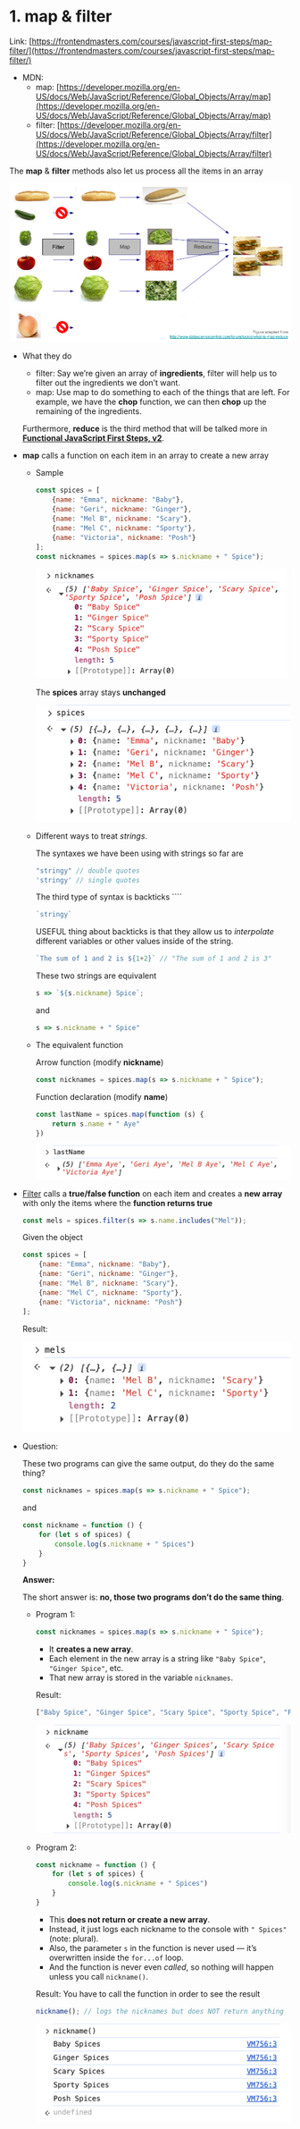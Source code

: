 # 1. map & filter

Link: [https://frontendmasters.com/courses/javascript-first-steps/map-filter/](https://frontendmasters.com/courses/javascript-first-steps/map-filter/)

- MDN:
    - map: [https://developer.mozilla.org/en-US/docs/Web/JavaScript/Reference/Global_Objects/Array/map](https://developer.mozilla.org/en-US/docs/Web/JavaScript/Reference/Global_Objects/Array/map)
    - filter: [https://developer.mozilla.org/en-US/docs/Web/JavaScript/Reference/Global_Objects/Array/filter](https://developer.mozilla.org/en-US/docs/Web/JavaScript/Reference/Global_Objects/Array/filter)

The **map** & **filter** methods also let us process all the items in an array

![image_01.jpg](./image/image_01.jpg)

- What they do
    - filter: Say we’re given an array of **ingredients**, filter will help us to filter out the ingredients we don’t want.
    - map: Use map to do something to each of the things that are left. For example, we have the **chop** function, we can then **chop** up the remaining of the ingredients.
    
    Furthermore, **reduce** is the third method that will be talked more in [**Functional JavaScript First Steps, v2**](https://frontendmasters.com/courses/functional-first-steps-v2/).
    

- **map** calls a function on each item in an array to create a new array
    - Sample
        
        ```jsx
        const spices = [
            {name: "Emma", nickname: "Baby"},
            {name: "Geri", nickname: "Ginger"},
            {name: "Mel B", nickname: "Scary"},
            {name: "Mel C", nickname: "Sporty"},
            {name: "Victoria", nickname: "Posh"}
        ];
        const nicknames = spices.map(s => s.nickname + " Spice");
        ```
        
        ![image.png](./image/image_02.png)
        
        The **spices** array stays **unchanged**
        
        ![image.png](./image/image_03.png)
        
    - Different ways to treat *strings*.
        
        The syntaxes we have been using with strings so far are
        
        ```jsx
        "stringy" // double quotes
        'stringy' // single quotes
        ```
        
        The third type of syntax is backticks ````
        
        ```jsx
        `stringy`
        ```
        
        USEFUL thing about backticks is that they allow us to *interpolate* different variables or other values inside of the string.
        
        ```jsx
        `The sum of 1 and 2 is ${1+2}` // "The sum of 1 and 2 is 3"
        ```
        
        These two strings are equivalent
        
        ```jsx
        s => `${s.nickname} Spice`;
        ```
        
        and
        
        ```jsx
        s => s.nickname + " Spice"
        ```
        
    - The equivalent function
        
        Arrow function (modify **nickname**)
        
        ```jsx
        const nicknames = spices.map(s => s.nickname + " Spice");
        ```
        
        Function declaration (modify **name**)
        
        ```jsx
        const lastName = spices.map(function (s) {
        	return s.name + " Aye"
        })
        ```
        
        ![image.png](./image/image_04.png)
        

- [Filter](https://developer.mozilla.org/en-US/docs/Web/JavaScript/Reference/Global_Objects/Array/filter) calls a **true/false function** on each item and creates a **new array** with only the items where the **function returns true**
    
    ```jsx
    const mels = spices.filter(s => s.name.includes("Mel"));
    ```
    
    Given the object
    
    ```jsx
    const spices = [
        {name: "Emma", nickname: "Baby"},
        {name: "Geri", nickname: "Ginger"},
        {name: "Mel B", nickname: "Scary"},
        {name: "Mel C", nickname: "Sporty"},
        {name: "Victoria", nickname: "Posh"}
    ];
    ```
    
    Result:
    
    ![image.png](./image/image_05.png)
    

- Question:
    
    These two programs can give the same output, do they do the same thing?
    
    ```jsx
    const nicknames = spices.map(s => s.nickname + " Spice");
    ```
    
    and
    
    ```jsx
    const nickname = function () {
        for (let s of spices) {
            console.log(s.nickname + " Spices")
        }
    }
    ```
    
    **Answer:**
    
    The short answer is: **no, those two programs don’t do the same thing**.
    
    - Program 1:
        
        ```jsx
        const nicknames = spices.map(s => s.nickname + " Spice");
        ```
        
        - It **creates a new array**.
        - Each element in the new array is a string like `"Baby Spice"`, `"Ginger Spice"`, etc.
        - That new array is stored in the variable `nicknames`.
        
        Result:
        
        ```jsx
        ["Baby Spice", "Ginger Spice", "Scary Spice", "Sporty Spice", "Posh Spice"]
        ```
        
        ![image.png](./image/image_06.png)
        
    - Program 2:
        
        ```jsx
        const nickname = function () {
            for (let s of spices) {
                console.log(s.nickname + " Spices")
            }
        }
        ```
        
        - This **does not return or create a new array**.
        - Instead, it just logs each nickname to the console with `" Spices"` (note: plural).
        - Also, the parameter `s` in the function is never used — it’s overwritten inside the `for...of` loop.
        - And the function is never even *called*, so nothing will happen unless you call `nickname()`.
        
        Result: You have to call the function in order to see the result
        
        ```jsx
        nickname(); // logs the nicknames but does NOT return anything
        ```
        
        ![image.png](./image/image_07.png)
